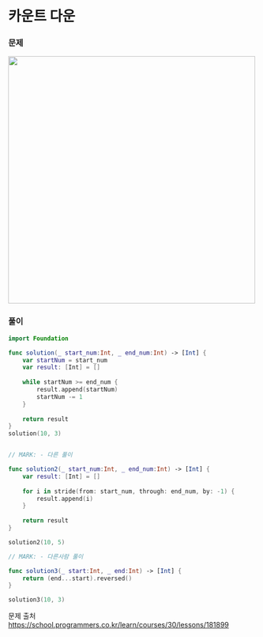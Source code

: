 # 카운트 다운

### 문제
<img src="https://github.com/user-attachments/assets/bb2cfa07-0cc3-43d0-8f58-007877ede1d8" width="500" >


### 풀이 <br>
```swift 
import Foundation

func solution(_ start_num:Int, _ end_num:Int) -> [Int] {
    var startNum = start_num
    var result: [Int] = []
    
    while startNum >= end_num {
        result.append(startNum)
        startNum -= 1
    }
    
    return result
}
solution(10, 3)


// MARK: - 다른 풀이

func solution2(_ start_num:Int, _ end_num:Int) -> [Int] {
    var result: [Int] = []
    
    for i in stride(from: start_num, through: end_num, by: -1) {
        result.append(i)
    }
    
    return result
}

solution2(10, 5)

// MARK: - 다른사람 풀이

func solution3(_ start:Int, _ end:Int) -> [Int] {
    return (end...start).reversed()
}

solution3(10, 3)


```

문제 출처 <br>
https://school.programmers.co.kr/learn/courses/30/lessons/181899
